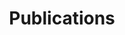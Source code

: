 ---
title: Publications

# View.
#   1 = List
#   2 = Compact
#   3 = Card
#   4 = Citation
view: 2

# # Course title, summary, and position.
# linktitle: Publications
# summary: Various publications brought to you by Epibayes Lab.
# weight: 1

# # Page metadata.
# title: Publications
# date: "2018-09-09T00:00:00Z"
# lastmod: "2018-09-09T00:00:00Z"
# draft: false  # Is this a draft? true/false
# toc: false  # Show table of contents? true/false
# type: docs  # Do not modify.

# # Add menu entry to sidebar.
# # - name: Declare this menu item as a parent with ID `name`.
# # - weight: Position of link in menu.
# menu:
#   learning:
#     name: Publications
#     weight: 3
---
